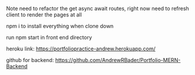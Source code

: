 Note need to refactor the get async await routes, right now need to refresh client to render the pages at all

npm i to install everything when clone down

run npm start in front end directory

heroku link: https://portfoliopractice-andrew.herokuapp.com/

github for backend: https://github.com/AndrewRBader/Portfolio-MERN-Backend

